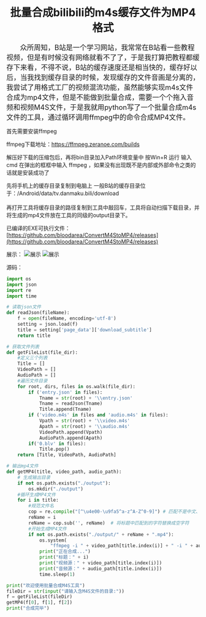 <h1 align = center>批量合成bilibili的m4s缓存文件为MP4格式</h1>
<p>
<font size = 4>&nbsp;&nbsp;&nbsp;&nbsp;&nbsp;&nbsp;&nbsp;众所周知，B站是一个学习网站，我常常在B站看一些教程视频，但是有时候没有网络就看不了了，于是我打算把教程都缓存下来看，不得不说，B站的缓存速度还是相当快的，缓存好以后，当我找到缓存目录的时候，发现缓存的文件音画是分离的，我尝试了用格式工厂的视频混流功能，虽然能够实现m4s文件合成为mp4文件，但是不能做到批量合成，需要一个个拖入音频和视频M4S文件，于是我就用python写了一个批量合成m4s文件的工具，通过循环调用ffmpeg中的命令合成MP4文件。</font>
</p>

<p>
首先需要安装ffmpeg<p>
    ffmpeg下载地址：<a href="https://ffmpeg.zeranoe.com/builds/">https://ffmpeg.zeranoe.com/builds</a></p>
解压好下载的压缩包后，再将bin目录加入Path环境变量中
按Win+R 运行 输入cmd 在弹出的框框中输入 ffmpeg ，如果没有出现既不是内部或外部命令之类的话就是安装成功了
</p>

<p>
先将手机上的缓存目录复制到电脑上
一般B站的缓存目录位于：/Android/data/tv.danmaku.bili/download
    <br><br>
再打开工具将缓存目录的路径复制到工具中敲回车，工具将自动扫描下载目录，并将生成的mp4文件放在工具的同级的output目录下。 
</p>

已编译的EXE可执行文件：[https://github.com/bloodarea/ConvertM4StoMP4/releases](https://github.com/bloodarea/ConvertM4StoMP4/releases)

展示：
![展示](https://img-blog.csdnimg.cn/20200523224607601.png?x-oss-process=image/watermark,type_ZmFuZ3poZW5naGVpdGk,shadow_10,text_aHR0cHM6Ly9ibG9nLmNzZG4ubmV0L3FxXzI1OTY1MTY1,size_16,color_FFFFFF,t_70)
![展示](https://img-blog.csdnimg.cn/20200523224621937.png?x-oss-process=image/watermark,type_ZmFuZ3poZW5naGVpdGk,shadow_10,text_aHR0cHM6Ly9ibG9nLmNzZG4ubmV0L3FxXzI1OTY1MTY1,size_16,color_FFFFFF,t_70)

源码：
```python
import os
import json
import re
import time

# 读取json文件
def readJson(fileName):
    f = open(fileName, encoding='utf-8')
    setting = json.load(f)
    title = setting['page_data']['download_subtitle']
    return title

# 获取文件列表
def getFileList(file_dir):
    #定义三个列表
    Title = []
    VideoPath = []
    AudioPath = []
    #遍历文件目录
    for root, dirs, files in os.walk(file_dir):
        if ('entry.json' in files):
            Tname = str(root) + '\\entry.json'
            Tname = readJson(Tname)
            Title.append(Tname)
        if ('video.m4s' in files and 'audio.m4s' in files):
            Vpath = str(root) + '\\video.m4s'
            Apath = str(root) + '\\audio.m4s'
            VideoPath.append(Vpath)
            AudioPath.append(Apath)
        if('0.blv' in files):
            Title.pop()
    return [Title, VideoPath, AudioPath]

# 输出mp4文件
def getMP4(title, video_path, audio_path):
    # 生成输出目录
    if not os.path.exists("./output"):
        os.mkdir("./output")
    #循环生成MP4文件
    for i in title:
        #规范文件名
        cop = re.compile("[^\u4e00-\u9fa5^a-z^A-Z^0-9]") # 匹配不是中文、大小写、数字的其他字符
        reName = i
        reName = cop.sub('', reName)  # 将标题中匹配到的字符替换成空字符
        #开始生成MP4文件
        if not os.path.exists("./output/" + reName + ".mp4"):
            os.system(
                "ffmpeg -i " + video_path[title.index(i)] + " -i " + audio_path[title.index(i)] + " -codec copy ./output/" + reName + ".mp4")
            print("正在合成...")
            print("标题：" + i)
            print("视频源：" + video_path[title.index(i)])
            print("音频源：" + audio_path[title.index(i)])
            time.sleep(1)

print("欢迎使用批量合成M4S工具")
fileDir = str(input("请输入含M4S文件的目录:"))
f = getFileList(fileDir)
getMP4(f[0], f[1], f[2])
print("合成完毕")

```
